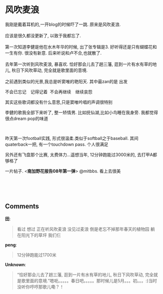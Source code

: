 # 风吹麦浪

<div id="msgcns!9884D0A402622CB2!4080" class="bvMsg"><div>我刚是戴着耳机的,一开blog的时候吓了一跳. 原来是风吹麦浪. </div>
<div> </div>
<div>应该是很久都没更新了, 以致于我都忘了. </div>
<div> </div>
<div>第一次知道李健是他在水木年华的时候, 出了张专辑是3. 好听得还是只有蝴蝶花和一生有你. 很没有新意. 后来听说和卢不合,也就散了.</div>
<div> </div>
<div>去年第一次听到风吹麦浪, 暴喜欢. 恰好那会儿去了趟三藩, 逛到一片有水有草的地儿, 秋日下风吹草动, 完全就是歌里面的意境. </div>
<div> </div>
<div>之前遇到类似的光景,我总是听窦唯的艳阳天. 其中最zan的是 出发</div>
<div>
<p>不会已忘记　记得记着  不会再继续　继续哀怨 
<p>其实这些歌词都没有什么意思,只是窦唯吟唱的声调很特别 
<p>李健的歌我全部下来听了, 整一矫情男. 比如抚仙湖,比如小鸟睡在我身旁. 我都觉得很点dream pop的味道 
<p>  
<p>昨天第一次football实践, 形式很温柔.类似于softball之于baseball. 其间quaterback一把, 有一个touchdown pass. 个人很满足 
<p>另外还有飞盘那个比赛, 太费体力...遥想当年, 12分钟跑能过3000米的, 去打甲A都够格了 
<p>一片帖子. &lt;<span><strong>南加野花报告08年第一弹</strong></span>&gt; @mitbbs. 看上去很美</div>
<div> </div>
<div> </div>
<div> </div></div>

## Comments

**田**:
> 看过
想过
正在听风吹麦浪
没见过麦浪
倒是老忘不掉那年春天的植物园
躺在阳光下的草坪
我们仨

**peng**:
> 12分钟跑能过1700米

**Unknown**:
> “恰好那会儿去了趟三藩, 逛到一片有水有草的地儿, 秋日下风吹草动, 完全就是歌里面的意境.”嗯呃。。。。。春日吧。。。。。那时候儿是5月。。。初。。。:)当时没听你哼哼那歌儿嘞？！

